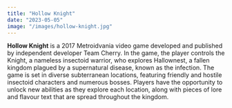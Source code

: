 ```yaml
---
title: "Hollow Knight"
date: "2023-05-05"
image: "/images/hollow-knight.jpg"
---
```


__Hollow Knight__ is a 2017 Metroidvania video game developed and published by
independent developer Team Cherry. In the game, the player controls the Knight,
a nameless insectoid warrior, who explores Hallownest, a fallen kingdom plagued
by a supernatural disease, known as the infection. The game is set in diverse
subterranean locations, featuring friendly and hostile insectoid characters and
numerous bosses. Players have the opportunity to unlock new abilities as they
explore each location, along with pieces of lore and flavour text that are
spread throughout the kingdom.